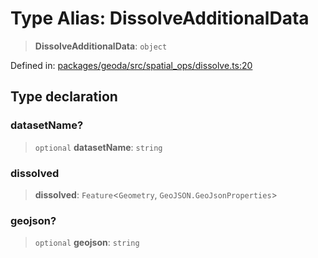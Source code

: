 # Type Alias: DissolveAdditionalData

> **DissolveAdditionalData**: `object`

Defined in: [packages/geoda/src/spatial\_ops/dissolve.ts:20](https://github.com/GeoDaCenter/openassistant/blob/2cb8f20a901f3385efeb40778248119c5e49db78/packages/geoda/src/spatial_ops/dissolve.ts#L20)

## Type declaration

### datasetName?

> `optional` **datasetName**: `string`

### dissolved

> **dissolved**: `Feature`\<`Geometry`, `GeoJSON.GeoJsonProperties`\>

### geojson?

> `optional` **geojson**: `string`

